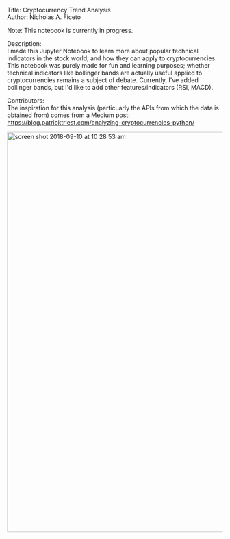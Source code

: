 Title: Cryptocurrency Trend Analysis <br>
Author: Nicholas A. Ficeto <br>

Note: This notebook is currently in progress.

Description: <br>
I made this Jupyter Notebook to learn more about popular technical indicators in the stock world, and how they can apply to cryptocurrencies. This notebook was purely made for fun and learning purposes; whether technical indicators like bollinger bands are actually useful applied to cryptocurrencies remains a subject of debate. Currently, I've added bollinger bands, but I'd like to add other features/indicators (RSI, MACD).

Contributors: <br>
The inspiration for this analysis (particuarly the APIs from which the data is obtained from) comes from a Medium post:
https://blog.patricktriest.com/analyzing-cryptocurrencies-python/

<img width="935" alt="screen shot 2018-09-10 at 10 28 53 am" src="https://user-images.githubusercontent.com/16903793/45320809-ad380000-b511-11e8-9dd5-478a8c129aa7.png">
